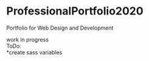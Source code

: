 # ProfessionalPortfolio2020
Portfolio for Web Design and Development

work in progress  
ToDo:  
*create sass variables 
